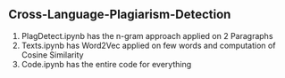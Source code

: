 ## Cross-Language-Plagiarism-Detection

1. PlagDetect.ipynb has the n-gram approach applied on 2 Paragraphs
2. Texts.ipynb has Word2Vec applied on few words and computation of Cosine Similarity
3. Code.ipynb has the entire code for everything
